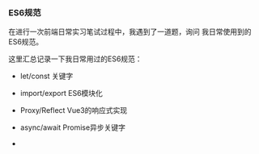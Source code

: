 ### ES6规范

在进行一次前端日常实习笔试过程中，我遇到了一道题，询问 我日常使用到的ES6规范。

这里汇总记录一下我日常用过的ES6规范：

- let/const 关键字

- import/export ES6模块化

- Proxy/Reflect Vue3的响应式实现

- async/await  Promise异步关键字

- 


